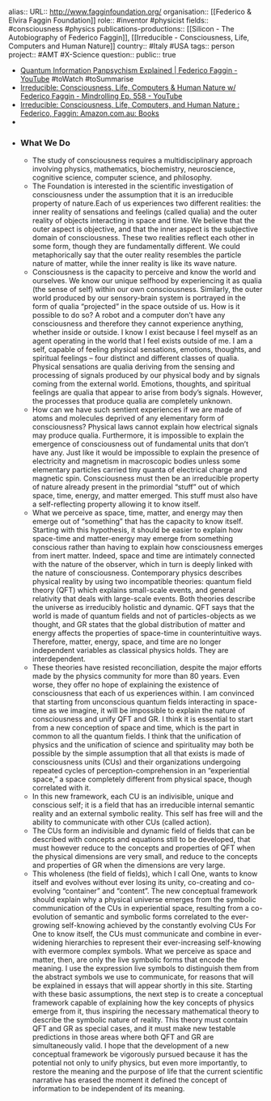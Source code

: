 alias::
URL:: http://www.fagginfoundation.org/
organisation:: [[Federico & Elvira Faggin Foundation]] 
role:: #inventor #physicist 
fields:: #consciousness #physics 
publications-productions:: [[Silicon - The Autobiography of Federico Faggin]], [[Irreducible - Consciousness, Life, Computers and Human Nature]] 
country:: #Italy #USA 
tags:: person
project:: #AMT #X-Science 
question::
public:: true

- [Quantum Information Panpsychism Explained | Federico Faggin - YouTube](https://www.youtube.com/watch?v=0FUFewGHLLg) #toWatch #toSummarise
- [Irreducible: Consciousness, Life, Computers & Human Nature w/ Federico Faggin - Mindrolling Ep. 558 - YouTube](https://www.youtube.com/watch?v=eHRI5mrwAw8)
- [Irreducible: Consciousness, Life, Computers, and Human Nature : Federico, Faggin: Amazon.com.au: Books](https://www.amazon.com.au/Irreducible-Consciousness-Computers-Human-Nature/dp/1803415096)
-
- ### What We Do
	- The study of consciousness requires a multidisciplinary approach involving physics, mathematics, biochemistry, neuroscience, cognitive science, computer science, and philosophy.
	- The Foundation is interested in the scientific investigation of consciousness under the assumption that it is an irreducible property of nature.Each of us experiences two different realities: the inner reality of sensations and feelings (called qualia) and the outer reality of objects interacting in space and time. We believe that the outer aspect is objective, and that the inner aspect is the subjective domain of consciousness.
	  These two realities reflect each other in some form, though they are fundamentally different. We could metaphorically say that the outer reality resembles the particle nature of matter, while the inner reality is like its wave nature.
	- Consciousness is the capacity to perceive and know the world and ourselves. We know our unique selfhood by experiencing it as qualia (the sense of self) within our own consciousness. Similarly, the outer world produced by our sensory-brain system is portrayed in the form of qualia “projected” in the space outside of us. How is it possible to do so? A robot and a computer don’t have any consciousness and therefore they cannot experience anything, whether inside or outside.
	  I know I exist because I feel myself as an agent operating in the world that I feel exists outside of me. I am a self, capable of feeling physical sensations, emotions, thoughts, and spiritual feelings – four distinct and different classes of qualia. Physical sensations are qualia deriving from the sensing and processing of signals produced by our physical body and by signals coming from the external world. Emotions, thoughts, and spiritual feelings are qualia that appear to arise from body’s signals. However, the processes that produce qualia are completely unknown.
	- How can we have such sentient experiences if we are made of atoms and molecules deprived of any elementary form of consciousness? Physical laws cannot explain how electrical signals may produce qualia. Furthermore, it is impossible to explain the emergence of consciousness out of fundamental units that don’t have any. Just like it would be impossible to explain the presence of electricity and magnetism in macroscopic bodies unless some elementary particles carried tiny quanta of electrical charge and magnetic spin.
	  Consciousness must then be an irreducible property of nature already present in the primordial “stuff” out of which space, time, energy, and matter emerged. This stuff must also have a self-reflecting property allowing it to know itself.
	- What we perceive as space, time, matter, and energy may then emerge out of “something” that has the capacity to know itself. Starting with this hypothesis, it should be easier to explain how space-time and matter-energy may emerge from something conscious rather than having to explain how consciousness emerges from inert matter. Indeed, space and time are intimately connected with the nature of the observer, which in turn is deeply linked with the nature of consciousness.
	  Contemporary physics describes physical reality by using two incompatible theories: quantum field theory (QFT) which explains small-scale events, and general relativity that deals with large-scale events. Both theories describe the universe as irreducibly holistic and dynamic. QFT says that the world is made of quantum fields and not of particles-objects as we thought, and GR states that the global distribution of matter and energy affects the properties of space-time in counterintuitive ways. Therefore, matter, energy, space, and time are no longer independent variables as classical physics holds. They are interdependent.
	- These theories have resisted reconciliation, despite the major efforts made by the physics community for more than 80 years. Even worse, they offer no hope of explaining the existence of consciousness that each of us experiences within.
	  I am convinced that starting from unconscious quantum fields interacting in space-time as we imagine, it will be impossible to explain the nature of consciousness and unify QFT and GR. I think it is essential to start from a new conception of space and time, which is the part in common to all the quantum fields.
	  I think that the unification of physics and the unification of science and spirituality may both be possible by the simple assumption that all that exists is made of consciousness units (CUs) and their organizations undergoing repeated cycles of perception-comprehension in an “experiential space,” a space completely different from physical space, though correlated with it.
	- In this new framework, each CU is an indivisible, unique and conscious self; it is a field that has an irreducible internal semantic reality and an external symbolic reality. This self has free will and the ability to communicate with other CUs (called action).
	- The CUs form an indivisible and dynamic field of fields that can be described with concepts and equations still to be developed, that must however reduce to the concepts and properties of QFT when the physical dimensions are very small, and reduce to the concepts and properties of GR when the dimensions are very large.
	- This wholeness (the field of fields), which I call One, wants to know itself and evolves without ever losing its unity, co-creating and co-evolving “container” and “content”.
	  The new conceptual framework should explain why a physical universe emerges from the symbolic communication of the CUs in experiential space, resulting from a co-evolution of semantic and symbolic forms correlated to the ever-growing self-knowing achieved by the constantly evolving CUs
	  For One to know itself, the CUs must communicate and combine in ever-widening hierarchies to represent their ever-increasing self-knowing with evermore complex symbols.
	  What we perceive as space and matter, then, are only the live symbolic forms that encode the meaning. I use the expression live symbols to distinguish them from the abstract symbols we use to communicate, for reasons that will be explained in essays that will appear shortly in this site.
	  Starting with these basic assumptions, the next step is to create a conceptual framework capable of explaining how the key concepts of physics emerge from it, thus inspiring the necessary mathematical theory to describe the symbolic nature of reality. This theory must contain QFT and GR as special cases, and it must make new testable predictions in those areas where both QFT and GR are simultaneously valid.
	  I hope that the development of a new conceptual framework be vigorously pursued because it has the potential not only to unify physics, but even more importantly, to restore the meaning and the purpose of life that the current scientific narrative has erased the moment it defined the concept of information to be independent of its meaning.